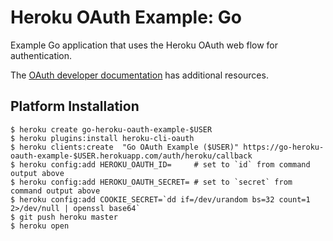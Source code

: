 # Heroku OAuth Example: Go

Example Go application that uses the Heroku OAuth web flow for authentication.

The [OAuth developer documentation](https://devcenter.heroku.com/articles/oauth) has additional resources.

## Platform Installation

```
$ heroku create go-heroku-oauth-example-$USER
$ heroku plugins:install heroku-cli-oauth
$ heroku clients:create  "Go OAuth Example ($USER)" https://go-heroku-oauth-example-$USER.herokuapp.com/auth/heroku/callback
$ heroku config:add HEROKU_OAUTH_ID=     # set to `id` from command output above
$ heroku config:add HEROKU_OAUTH_SECRET= # set to `secret` from command output above
$ heroku config:add COOKIE_SECRET=`dd if=/dev/urandom bs=32 count=1 2>/dev/null | openssl base64`
$ git push heroku master
$ heroku open
```
